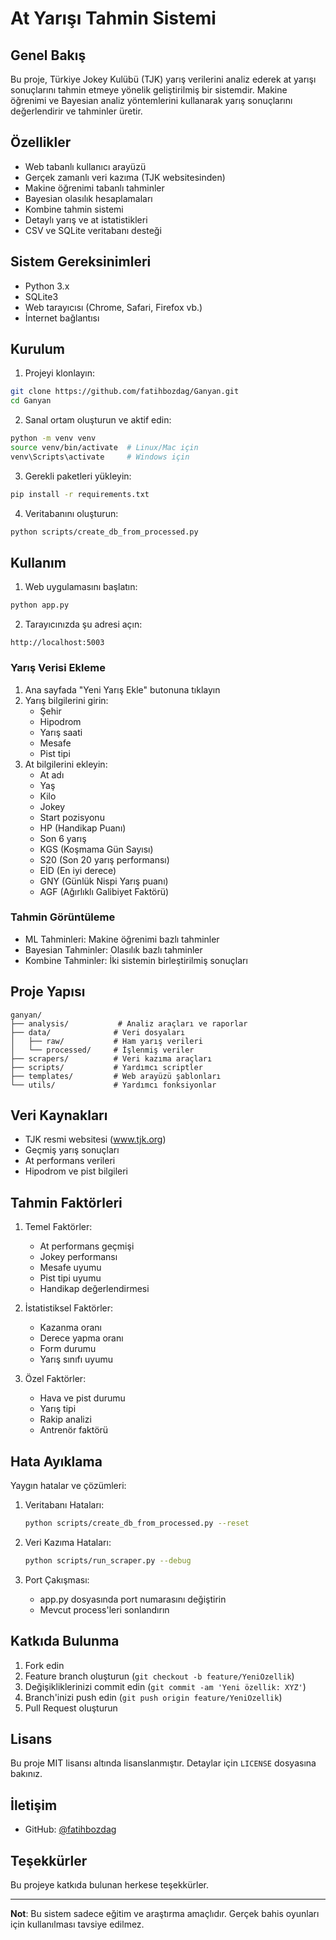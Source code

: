 # At Yarışı Tahmin Sistemi

## Genel Bakış
Bu proje, Türkiye Jokey Kulübü (TJK) yarış verilerini analiz ederek at yarışı sonuçlarını tahmin etmeye yönelik geliştirilmiş bir sistemdir. Makine öğrenimi ve Bayesian analiz yöntemlerini kullanarak yarış sonuçlarını değerlendirir ve tahminler üretir.

## Özellikler
- Web tabanlı kullanıcı arayüzü
- Gerçek zamanlı veri kazıma (TJK websitesinden)
- Makine öğrenimi tabanlı tahminler
- Bayesian olasılık hesaplamaları
- Kombine tahmin sistemi
- Detaylı yarış ve at istatistikleri
- CSV ve SQLite veritabanı desteği

## Sistem Gereksinimleri
- Python 3.x
- SQLite3
- Web tarayıcısı (Chrome, Safari, Firefox vb.)
- İnternet bağlantısı

## Kurulum
1. Projeyi klonlayın:
```bash
git clone https://github.com/fatihbozdag/Ganyan.git
cd Ganyan
```

2. Sanal ortam oluşturun ve aktif edin:
```bash
python -m venv venv
source venv/bin/activate  # Linux/Mac için
venv\Scripts\activate     # Windows için
```

3. Gerekli paketleri yükleyin:
```bash
pip install -r requirements.txt
```

4. Veritabanını oluşturun:
```bash
python scripts/create_db_from_processed.py
```

## Kullanım
1. Web uygulamasını başlatın:
```bash
python app.py
```

2. Tarayıcınızda şu adresi açın:
```
http://localhost:5003
```

### Yarış Verisi Ekleme
1. Ana sayfada "Yeni Yarış Ekle" butonuna tıklayın
2. Yarış bilgilerini girin:
   - Şehir
   - Hipodrom
   - Yarış saati
   - Mesafe
   - Pist tipi
3. At bilgilerini ekleyin:
   - At adı
   - Yaş
   - Kilo
   - Jokey
   - Start pozisyonu
   - HP (Handikap Puanı)
   - Son 6 yarış
   - KGS (Koşmama Gün Sayısı)
   - S20 (Son 20 yarış performansı)
   - EİD (En iyi derece)
   - GNY (Günlük Nispi Yarış puanı)
   - AGF (Ağırlıklı Galibiyet Faktörü)

### Tahmin Görüntüleme
- ML Tahminleri: Makine öğrenimi bazlı tahminler
- Bayesian Tahminler: Olasılık bazlı tahminler
- Kombine Tahminler: İki sistemin birleştirilmiş sonuçları

## Proje Yapısı
```
ganyan/
├── analysis/           # Analiz araçları ve raporlar
├── data/              # Veri dosyaları
│   ├── raw/           # Ham yarış verileri
│   └── processed/     # İşlenmiş veriler
├── scrapers/          # Veri kazıma araçları
├── scripts/           # Yardımcı scriptler
├── templates/         # Web arayüzü şablonları
└── utils/             # Yardımcı fonksiyonlar
```

## Veri Kaynakları
- TJK resmi websitesi (www.tjk.org)
- Geçmiş yarış sonuçları
- At performans verileri
- Hipodrom ve pist bilgileri

## Tahmin Faktörleri
1. Temel Faktörler:
   - At performans geçmişi
   - Jokey performansı
   - Mesafe uyumu
   - Pist tipi uyumu
   - Handikap değerlendirmesi

2. İstatistiksel Faktörler:
   - Kazanma oranı
   - Derece yapma oranı
   - Form durumu
   - Yarış sınıfı uyumu

3. Özel Faktörler:
   - Hava ve pist durumu
   - Yarış tipi
   - Rakip analizi
   - Antrenör faktörü

## Hata Ayıklama
Yaygın hatalar ve çözümleri:
1. Veritabanı Hataları:
   ```bash
   python scripts/create_db_from_processed.py --reset
   ```

2. Veri Kazıma Hataları:
   ```bash
   python scripts/run_scraper.py --debug
   ```

3. Port Çakışması:
   - app.py dosyasında port numarasını değiştirin
   - Mevcut process'leri sonlandırın

## Katkıda Bulunma
1. Fork edin
2. Feature branch oluşturun (`git checkout -b feature/YeniOzellik`)
3. Değişikliklerinizi commit edin (`git commit -am 'Yeni özellik: XYZ'`)
4. Branch'inizi push edin (`git push origin feature/YeniOzellik`)
5. Pull Request oluşturun

## Lisans
Bu proje MIT lisansı altında lisanslanmıştır. Detaylar için `LICENSE` dosyasına bakınız.

## İletişim
- GitHub: [@fatihbozdag](https://github.com/fatihbozdag)

## Teşekkürler
Bu projeye katkıda bulunan herkese teşekkürler.

---
**Not**: Bu sistem sadece eğitim ve araştırma amaçlıdır. Gerçek bahis oyunları için kullanılması tavsiye edilmez.
